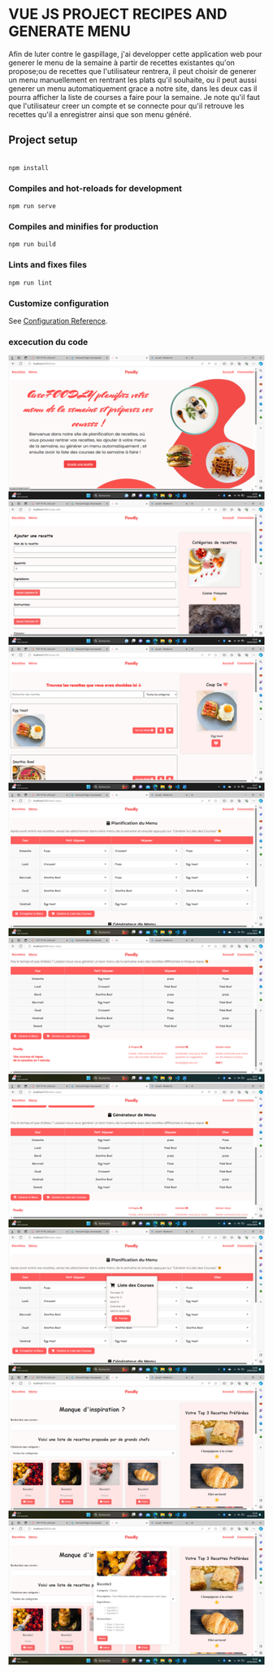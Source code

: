 # VUE JS PROJECT RECIPES AND GENERATE MENU
Afin de luter contre le gaspillage, j'ai developper cette application web pour generer le menu de la semaine à partir de recettes existantes qu'on propose;ou de recettes que l'utilisateur rentrera, il peut choisir de generer un menu manuellement en rentrant les plats qu'il souhaite, ou il peut aussi generer un menu automatiquement grace a notre site, dans les deux cas il pourra afficher la liste de courses a faire pour la semaine. Je note qu'il faut que l'utilisateur creer un compte et se connecte pour qu'il retrouve les recettes qu'il a enregistrer ainsi que son menu généré. 
## Project setup
```

npm install
```

### Compiles and hot-reloads for development
```
npm run serve
```

### Compiles and minifies for production
```
npm run build
```

### Lints and fixes files
```
npm run lint
```

### Customize configuration
See [Configuration Reference](https://cli.vuejs.org/config/).

### excecution du code
![premier](/src/assets/Accueil.png)
![b](/src/assets/ajuter.png)
![c](/src/assets/3.png)
![d](/src/assets/4.png)
![e](/src/assets/5.png)
![f](/src/assets/6.png)
![g](/src/assets/7.png)
![h](/src/assets/8.png)
![e](/src/assets/9.png)